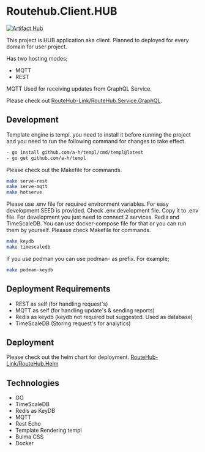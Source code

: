 # Routehub.Client.HUB

[![Artifact Hub](https://img.shields.io/endpoint?url=https://artifacthub.io/badge/repository/routehub-helm)](https://artifacthub.io/packages/search?repo=routehub-helm)

This project is HUB application aka client. Planned to deployed for every domain for user project.

Has two hosting modes;

- MQTT
- REST

MQTT Used for receiving updates from GraphQL Service.

Please check out [RouteHub-Link/RouteHub.Service.GraphQL](https://github.com/RouteHub-Link/RouteHub.Service.GraphQL "RouteHub GraphQL Service").

## Development

Template engine is templ. you need to install it before running the project and you need to run the following command for changes to take effect.

```bash
- go install github.com/a-h/templ/cmd/templ@latest
- go get github.com/a-h/templ
```

Please check out the Makefile for commands.

```bash
make serve-rest
make serve-mqtt
make hotserve
```

Please use .env file for required environment variables. For easy development SEED is provided. Check .env.development file. Copy it to .env file.
For development you just need to connect 2 services. Redis and TimeScaleDB. You can use docker-compose file for that or you can run them by yourself. Pleaase check Makefile for commands.

```bash
make keydb
make timescaledb
```

If you use podman you can use podman- as prefix. For example;

```bash
make podman-keydb
```

## Deployment Requirements

- REST as self (for handling request's)
- MQTT as self (for handling update's & sending reports)
- Redis as keydb (keydb not required but suggested. Used as database)
- TimeScaleDB (Storing request's for analytics)

## Deployment

Please check out the helm chart for deployment. [RouteHub-Link/RouteHub.Helm](https://github.com/RouteHub-Link/RouteHub.HELM/blob/main/charts/routehub-server/readme.md)

## Technologies

- GO
- TimeScaleDB
- Redis as KeyDB
- MQTT
- Rest Echo
- Template Rendering templ
- Bulma CSS
- Docker
